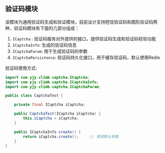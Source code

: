 ## 验证码模块

该模块为通用验证码生成和验证模块，目前设计支持短信验证码和图形验证码两种，验证码模块有下面的几部分组成：
1. `ICaptcha` : 验证码服务对外提供的接口，提供验证码生成和验证码校验功能
2. `ICaptchaInfo`: 生成的验证码信息
3. `ICaptchaParam`: 用于生成验证码的参数
4. `ICaptchaPersistence`: 验证码持久化接口，用于缓存验证码，默认使用Redis

验证码使用方式:

```java
import com.yjy.climb.captcha.ICaptcha;
import com.yjy.climb.captcha.ICaptchaInfo;
import com.yjy.climb.captcha.ICaptchaParam;

public class CaptchaTest {

	private final ICaptcha iCaptcha;

	public CaptchaTest(ICaptcha iCaptcha) {
		this.iCaptcha = iCaptcha;
	}

	public ICaptchaInfo create() {
        return iCaptcha.create();     // 使用默认参数
	}
}


```

